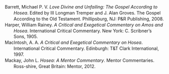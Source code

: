 <div class="csl-bib-body" style="line-height: 1.35; margin-left: 2em; text-indent:-2em;">
  <div class="csl-entry">Barrett, Michael P. V. <i>Love Divine and Unfailing: The Gospel According to Hosea</i>. Edited by III Longman Tremper and J. Alan Groves. The Gospel According to the Old Testament. Phillipsburg, NJ: P&amp;R Publishing, 2008.</div>
  <span class="Z3988" title="url_ver=Z39.88-2004&amp;ctx_ver=Z39.88-2004&amp;rfr_id=info%3Asid%2Fzotero.org%3A2&amp;rft_val_fmt=info%3Aofi%2Ffmt%3Akev%3Amtx%3Abook&amp;rft.genre=book&amp;rft.btitle=Love%20Divine%20and%20Unfailing%3A%20The%20Gospel%20according%20to%20Hosea&amp;rft.place=Phillipsburg%2C%20NJ&amp;rft.publisher=P%26R%20Publishing&amp;rft.series=The%20Gospel%20according%20to%20the%20Old%20Testament&amp;rft.aufirst=Michael%20P.%20V.&amp;rft.aulast=Barrett&amp;rft.au=Michael%20P.%20V.%20Barrett&amp;rft.au=III%2C%20Tremper%20Longman&amp;rft.au=J.%20Alan%20Groves&amp;rft.date=2008"></span>
  <div class="csl-entry">Harper, William Rainey. <i>A Critical and Exegetical Commentary on Amos and Hosea</i>. International Critical Commentary. New York: C. Scribner’s Sons, 1905.</div>
  <span class="Z3988" title="url_ver=Z39.88-2004&amp;ctx_ver=Z39.88-2004&amp;rfr_id=info%3Asid%2Fzotero.org%3A2&amp;rft_val_fmt=info%3Aofi%2Ffmt%3Akev%3Amtx%3Abook&amp;rft.genre=book&amp;rft.btitle=A%20critical%20and%20exegetical%20commentary%20on%20Amos%20and%20Hosea&amp;rft.place=New%20York&amp;rft.publisher=C.%20Scribner%E2%80%99s%20Sons&amp;rft.series=International%20Critical%20Commentary&amp;rft.aufirst=William%20Rainey&amp;rft.aulast=Harper&amp;rft.au=William%20Rainey%20Harper&amp;rft.date=1905"></span>
  <div class="csl-entry">MacIntosh, A. A. <i>A Critical and Exegetical Commentary on Hosea</i>. International Critical Commentary. Edinburgh: T&amp;T Clark International, 1997.</div>
  <span class="Z3988" title="url_ver=Z39.88-2004&amp;ctx_ver=Z39.88-2004&amp;rfr_id=info%3Asid%2Fzotero.org%3A2&amp;rft_val_fmt=info%3Aofi%2Ffmt%3Akev%3Amtx%3Abook&amp;rft.genre=book&amp;rft.btitle=A%20critical%20and%20exegetical%20commentary%20on%20Hosea&amp;rft.place=Edinburgh&amp;rft.publisher=T%26T%20Clark%20International&amp;rft.series=International%20Critical%20Commentary&amp;rft.aufirst=A.%20A.&amp;rft.aulast=MacIntosh&amp;rft.au=A.%20A.%20MacIntosh&amp;rft.date=1997"></span>
  <div class="csl-entry">Mackay, John L. <i>Hosea: A Mentor Commentary</i>. Mentor Commentaries. Ross-shire, Great Britain: Mentor, 2012.</div>
  <span class="Z3988" title="url_ver=Z39.88-2004&amp;ctx_ver=Z39.88-2004&amp;rfr_id=info%3Asid%2Fzotero.org%3A2&amp;rft_val_fmt=info%3Aofi%2Ffmt%3Akev%3Amtx%3Abook&amp;rft.genre=book&amp;rft.btitle=Hosea%3A%20A%20Mentor%20Commentary&amp;rft.place=Ross-shire%2C%20Great%20Britain&amp;rft.publisher=Mentor&amp;rft.series=Mentor%20Commentaries&amp;rft.aufirst=John%20L.&amp;rft.aulast=Mackay&amp;rft.au=John%20L.%20Mackay&amp;rft.date=2012"></span>
</div>